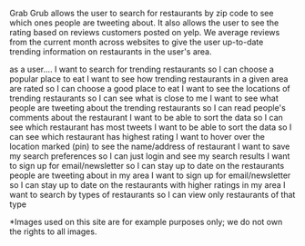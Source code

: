 Grab Grub allows the user to search for restaurants by zip code to see which ones people are tweeting about. It also allows the user to see the rating based on reviews customers posted on yelp. We average reviews from the current month across websites to give the user up-to-date trending information on restaurants in the user's area.
 


as a user....
  I want to search for trending restaurants so I can choose a popular place to eat
  I want to see how trending restaurants in a given area are rated so I can choose a good place to eat
  I want to see the locations of trending restaurants so I can see what is close to me
  I want to see what people are tweeting about the trending restaurants so I can read people's comments about the restaurant
  I want to be able to sort the data so I can see which restaurant has most tweets
  I want to be able to sort the data so I can see which restaurant has highest rating
  I want to hover over the location marked (pin) to see the name/address of restaurant
  I want to save my search preferences so I can just login and see my search results
  I want to sign up for email/newsletter so I can stay up to date on the restaurants people are tweeting about in my area
  I want to sign up for email/newsletter so I can stay up to date on the restaurants with higher ratings in my area
  I want to search by types of restaurants so I can view only restaurants of that type
  
 *Images used on this site are for example purposes only; we do not own the rights to all images. 
  

